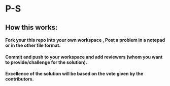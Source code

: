 # P-S
## How this works:
  #### Fork your this repo into your own workspace , Post a problem in a notepad or in the other file format.
  #### Commit and push to your workspace and add reviewers (whom you want to provide/challenge for the solution).
  #### Excellence of the solution will be based on the vote given by the contributors.
